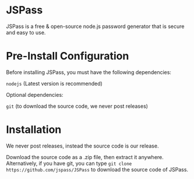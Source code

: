# JSPass
JSPass is a free & open-source node.js password generator that is secure and easy to use.

# Pre-Install Configuration
Before installing JSPass, you must have the following dependencies:

`nodejs` (Latest version is recommended)

Optional dependencies:

`git` (to download the source code, we never post releases)

# Installation
We never post releases, instead the source code is our release. 

Download the source code as a .zip file, then extract it anywhere. Alternatively, if you have git, you can type `git clone https://github.com/jspass/JSPass` to download the source code of JSPass.
